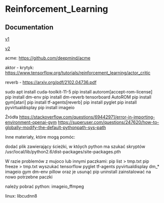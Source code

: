 # Reinforcement_Learning

## Documentation
[v1](https://onedrive.live.com/edit.aspx?action=editnew&resid=531E553CA6EE03C2!10911&ithint=file%2cdocx&action=editnew&wdNewAndOpenCt=1635605862040&wdPreviousSession=b34f15e1-7138-4bcd-958e-461fe0fbe4e7&wdOrigin=OFFICECOM-WEB.START.NEW)

[v2](https://onedrive.live.com/edit.aspx?action=editnew&resid=531E553CA6EE03C2!10914&ithint=file%2cdocx&action=editnew&wdNewAndOpenCt=1635607261619&wdPreviousSession=a5ffaf89-1c8c-42b6-a68d-c34ed3e85b84&wdOrigin=OFFICECOM-WEB.START.NEW)

acme: https://github.com/deepmind/acme

aktor - krytyk: https://www.tensorflow.org/tutorials/reinforcement_learning/actor_critic

reverb - https://arxiv.org/pdf/2102.04736.pdf

sudo apt install cuda-toolkit-11-5
pip install autorom[accept-rom-license]
pip install dm-env
pip install dm-reverb tensorboard
AutoROM
pip install gym[atari]
pip install tf-agents[reverb]
pip install pyglet
pip install pyvirtualdisplay
pip install imageio

Źródła
https://stackoverflow.com/questions/69442971/error-in-importing-environment-openai-gym
https://superuser.com/questions/247620/how-to-globally-modify-the-default-pythonpath-sys-path

Inne materiały, które mogą pomóc:

dodać plik zawierający ścieżki, w któych python ma szukać skryptów
/usr/local/lib/python2.6/dist-packages/site-packages.pth

W razie problemów z mujoco lub innymi paczkami:
pip list > tmp.txt
pip freeze > tmp.txt
wyszukać tensorflow pyglet tf-agents pyvirtualdisplay dm_* imageio gym dm-env pillow oraz je usunąć pip uninstall
zainstalować na nowo potrzebne paczki

należy pobrać
python:
    imageio_ffmpeg

linux:
    libcudnn8